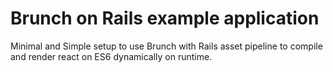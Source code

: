 # Brunch on Rails example application
Minimal and Simple setup to use Brunch with Rails asset pipeline to compile and render react on ES6 dynamically on runtime.
